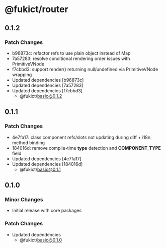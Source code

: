 # @fukict/router

## 0.1.2

### Patch Changes

- b96873c: refactor refs to use plain object instead of Map
- 7a57283: resolve conditional rendering order issues with PrimitiveVNode
- f7cbbd3: support render() returning null/undefined via PrimitiveVNode wrapping
- Updated dependencies [b96873c]
- Updated dependencies [7a57283]
- Updated dependencies [f7cbbd3]
  - @fukict/basic@0.1.2

## 0.1.1

### Patch Changes

- 4e7fa17: class component refs/slots not updating during diff + i18n method binding
- 184016d: remove compile-time **type** detection and **COMPONENT_TYPE** field
- Updated dependencies [4e7fa17]
- Updated dependencies [184016d]
  - @fukict/basic@0.1.1

## 0.1.0

### Minor Changes

- Initial release with core packages

### Patch Changes

- Updated dependencies
  - @fukict/basic@0.1.0
